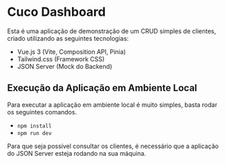 # Cuco Dashboard

Esta é uma aplicação de demonstração de um CRUD simples de clientes, criado utilizando as seguintes tecnologias:
- Vue.js 3 (Vite, Composition API, Pinia)
- Tailwind.css (Framework CSS)
- JSON Server (Mock do Backend)

## Execução da Aplicação em Ambiente Local
Para executar a aplicação em ambiente local é muito simples, basta rodar os seguintes comandos.
- `npm install`
- `npm run dev`

Para que seja possível consultar os clientes, é necessário que a aplicação do JSON Server esteja rodando na sua máquina.
